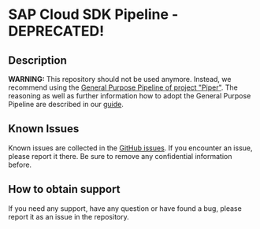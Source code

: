 # SAP Cloud SDK Pipeline - DEPRECATED!

## Description

**WARNING:** This repository should not be used anymore.
Instead, we recommend using the [General Purpose Pipeline of project "Piper"](https://sap.github.io/jenkins-library/stages/introduction/).
The reasoning as well as further information how to adopt the General Purpose Pipeline are described in our [guide](gpp-guide.md).

## Known Issues
Known issues are collected in the [GitHub issues](https://github.com/sap/cloud-s4-sdk-pipeline/issues).
If you encounter an issue, please report it there.
Be sure to remove any confidential information before.

## How to obtain support
If you need any support, have any question or have found a bug, please report it as an issue in the repository.
